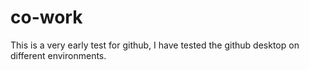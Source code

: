 # co-work
This is a very early test for github, I have tested the github desktop on different environments.
